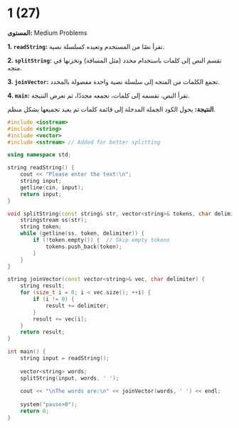 # 1 (27)

**المستوى:** Medium Problems

**1. `readString`:** تقرأ نصًا من المستخدم وتعيده كسلسلة نصية.

**2. `splitString`:** تقسم النص إلى كلمات باستخدام محدد (مثل المسافة) وتخزنها في متجه.

**3. `joinVector`:** تجمع الكلمات من المتجه إلى سلسلة نصية واحدة مفصولة بالمحدد.

**4. `main`:** تقرأ النص، تقسمه إلى كلمات، تجمعه مجددًا، ثم تعرض النتيجة.

**النتيجة:** يحول الكود الجملة المدخلة إلى قائمة كلمات ثم يعيد تجميعها بشكل منظم.

```cpp
#include <iostream>
#include <string>
#include <vector>
#include <sstream> // Added for better splitting

using namespace std;

string readString() {
    cout << "Please enter the text:\n";
    string input;
    getline(cin, input);
    return input;
}

void splitString(const string& str, vector<string>& tokens, char delimiter) {
    stringstream ss(str);
    string token;
    while (getline(ss, token, delimiter)) {
        if (!token.empty()) {  // Skip empty tokens
            tokens.push_back(token);
        }
    }
}

string joinVector(const vector<string>& vec, char delimiter) {
    string result;
    for (size_t i = 0; i < vec.size(); ++i) {
        if (i != 0) {
            result += delimiter;
        }
        result += vec[i];
    }
    return result;
}

int main() {
    string input = readString();
    
    vector<string> words;
    splitString(input, words, ' ');
    
    cout << "\nThe words are:\n" << joinVector(words, ' ') << endl;
    
    system("pause>0");
    return 0;
}
```
